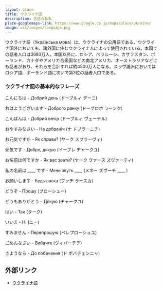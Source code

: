 ```yaml
---
layout: place
title: ウクライナ語
description: 言語の基本
place-googlemaps-link: https://www.google.co.jp/maps/place/Ukraine/
image: css/images/language.png
---
```

ウクライナ語（Українська мова）は、ウクライナの公用語である。ウクライナ国外においても、諸外国に住むウクライナ人によって使用されている。本国での話者人口は3680万人。本国以外に、ロシア、ベラルーシ、カザフスタン、ポーランド、カナダやアメリカ合衆国などの南北アメリカ、オーストラリアなどにも話者がおり、それらを合計すれば約4500万人になる。スラヴ語派においてはロシア語、ポーランド語に次いで第3位の話者人口である。

### ウクライナ語の基本的なフレーズ
こんにちは - Добрий день (ドーブルィ デーニ)

おはようございます - Доброго ранку (ドーブロホ ラーンク) 

こんばんは - Добрий вечір (ドーブルィ ヴェーチル) 

おやすみなさい - На добраніч (ナ ドブラーニチ) 

お元気ですか - Як справи? (ヤーク スプラーヴィ) 

元気です - Добре, дякую (ドーブレ ヂャークユ) 

お名前は何ですか - Як вас звати? (ヤーク ヴァース ズヴァーティ) 

私の名前は ____ です - Мене звуть ____ (メネー ズヴーチ ____ ) 

お願いします - Будь ласка (ブッヂ ラースカ) 

どうぞ - Прошу (プローシュー) 

どうもありがとう - Дякую (ヂャークユ) 

はい - Так (ターク)

いいえ - Ні (ニー)

すみません - Перепрошую (ペレプローシュユ)   

ごめんなさい - Вибачте (ヴィバーチテ)

さようなら - До побачення (ド ポバチェンニャ)  

## 外部リンク

* <a href="http://ja.wikipedia.org/wiki/%E3%82%A6%E3%82%AF%E3%83%A9%E3%82%A4%E3%83%8A%E8%AA%9E">ウクライナ語</a>
